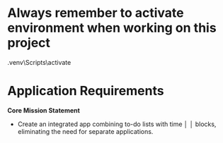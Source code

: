 # Always remember to activate environment when working on this project 
.venv\Scripts\activate

# Application Requirements #

**Core Mission Statement**
-  Create an integrated app combining to-do lists with time    │
│ blocks, eliminating the need for separate applications.


